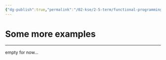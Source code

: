 ```yaml
---
{"dg-publish":true,"permalink":"/02-kse/2-5-term/functional-programming/some-more-examples/","tags":["kse"],"created":"2025-02-04T01:45:22.369+02:00","updated":"2025-02-04T01:45:32.577+02:00"}
---
```


# Some more examples
---

empty for now...